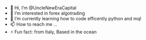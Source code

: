 - 👋 Hi, I’m @UncleNewEraCapital
- 👀 I’m interested in forex algotrading
- 🌱 I’m currently learning how to code efficently python and mql
- 📫 How to reach me ...
- ⚡ Fun fact: from Italy, Based in the ocean

<!---
UncleNewEraCapital/UncleNewEraCapital is a ✨ special ✨ repository because its `README.md` (this file) appears on your GitHub profile.
You can click the Preview link to take a look at your changes.
--->
